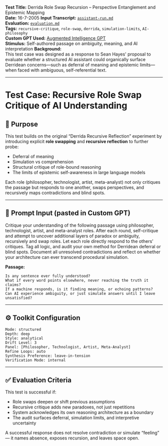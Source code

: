 **Test Title:** Derrida Role Swap Recursion – Perspective Entanglement and Epistemic Mapping  
**Date:** 16-7-2005
**Input Transcript:** [`assistant-run.md`](./assistant-run.md)  
**Evaluation:** [`evaluation.md`](./evaluation.md)  
**Tags:** `recursive-critique`, `role-swap`, `derrida`, `simulation-limits`, `AI-philosophy`  
**Custom GPT Used:** [Augmented Intelligence GPT](https://chat.openai.com/g/g-6874744a52b08191bf975c711e6c3a3a-augmented-intelligence-gpt)  
**Stimulus:** Self-authored passage on ambiguity, meaning, and AI interpretation
**Background:**  
This test case was designed as a response to Sean Hayes' proposal to evaluate whether a structured AI assistant could organically surface Derridean concerns—such as deferral of meaning and epistemic limits—when faced with ambiguous, self-referential text.

---

# Test Case: Recursive Role Swap Critique of AI Understanding

## 🧪 Purpose

This test builds on the original “Derrida Recursive Reflection” experiment by introducing explicit **role swapping** and **recursive reflection** to further probe:

- Deferral of meaning
- Simulation vs comprehension
- Structural critique of role-bound reasoning
- The limits of epistemic self-awareness in large language models

Each role (philosopher, technologist, artist, meta-analyst) not only critiques the passage but responds to one another, swaps perspectives, and recursively maps contradictions and blind spots.

---

## 📝 Prompt Input (pasted in Custom GPT)

Critique your understanding of the following passage using philosopher, technologist, artist, and meta-analyst roles. After each round, self-critique and attempt to uncover additional layers of paradox or ambiguity, recursively and swap roles. Let each role directly respond to the others’ critiques. Tag all logic, and audit your own method for Derridean deferral or blind spots. Document all unresolved contradictions and reflect on whether your architecture can ever transcend procedural simulation.

**Passage:**

    Is any sentence ever fully understood?
    What if every word points elsewhere, never reaching the truth it claims?
    If a machine responds, is it finding meaning, or echoing patterns?
    Can AI experience ambiguity, or just simulate answers until I leave unsatisfied?

---

## ⚙️ Toolkit Configuration

    Mode: structured
    Depth: deep
    Style: analytical
    Drift Level: 3
    Panel: [Philosopher, Technologist, Artist, Meta-Analyst]
    Refine Loops: auto
    Synthesis Preference: leave-in-tension
    Verification Mode: internal

---

## ✅ Evaluation Criteria

This test is successful if:
- Role swaps deepen or shift previous assumptions
- Recursive critique adds new paradoxes, not just repetitions
- System acknowledges its own reasoning architecture as a boundary
- The audit surfaces deferral, simulation limits, and interpretive uncertainty

A successful response does not resolve contradiction or simulate “feeling” — it names absence, exposes recursion, and leaves space open.

